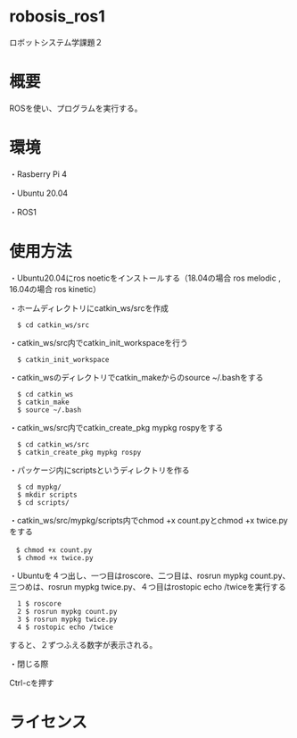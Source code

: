 # robosis_ros1
ロボットシステム学課題２
# 概要
ROSを使い、プログラムを実行する。
# 環境
・Rasberry Pi 4
      
   ・Ubuntu 20.04 
   
   ・ROS1
# 使用方法
・Ubuntu20.04にros noeticをインストールする（18.04の場合 ros melodic , 16.04の場合 ros kinetic）
    
   ・ホームディレクトリにcatkin_ws/srcを作成
         
      $ cd catkin_ws/src
   
   ・catkin_ws/src内でcatkin_init_workspaceを行う
      
      $ catkin_init_workspace
   
   ・catkin_wsのディレクトリでcatkin_makeからのsource ~/.bashをする
      
      $ cd catkin_ws
      $ catkin_make
      $ source ~/.bash
      
   ・catkin_ws/src内でcatkin_create_pkg mypkg rospyをする
      
      $ cd catkin_ws/src
      $ catkin_create_pkg mypkg rospy
      
   ・パッケージ内にscriptsというディレクトリを作る
      
      $ cd mypkg/
      $ mkdir scripts
      $ cd scripts/
      
   ・catkin_ws/src/mypkg/scripts内でchmod +x count.pyとchmod +x twice.pyをする
    
    　$ chmod +x count.py
      $ chmod +x twice.py
      
   ・Ubuntuを４つ出し、一つ目はroscore、二つ目は、rosrun mypkg count.py、三つめは、rosrun mypkg twice.py、４つ目はrostopic echo /twiceを実行する
    
      1 $ roscore
      2 $ rosrun mypkg count.py
      3 $ rosrun mypkg twice.py
      4 $ rostopic echo /twice
    
    
   すると、２ずつふえる数字が表示される。
     
   ・閉じる際
   　 
  
  Ctrl-cを押す
     
# ライセンス

